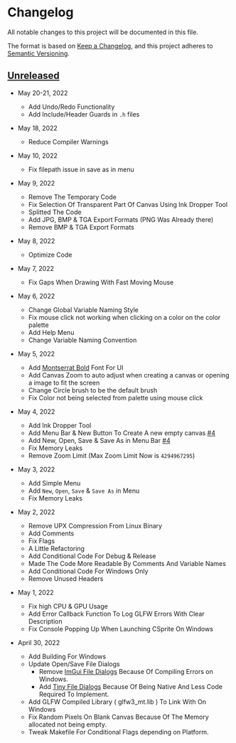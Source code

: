 # Changelog
All notable changes to this project will be documented in this file.

The format is based on [Keep a Changelog](https://keepachangelog.com/en/1.0.0/),
and this project adheres to [Semantic Versioning](https://semver.org/spec/v2.0.0.html).

## [Unreleased](https://github.com/DEVLOPRR/CSprite/releases/tag/continuous)

- May 20-21, 2022
	- Add Undo/Redo Functionality
	- Add Include/Header Guards in `.h` files

- May 18, 2022
	- Reduce Compiler Warnings

- May 10, 2022
	- Fix filepath issue in save as in menu

- May 9, 2022
	- Remove The Temporary Code
	- Fix Selection Of Transparent Part Of Canvas Using Ink Dropper Tool
	- Splitted The Code
	- Add JPG, BMP & TGA Export Formats (PNG Was Already there)
	- Remove BMP & TGA Export Formats

- May 8, 2022
	- Optimize Code

- May 7, 2022
	- Fix Gaps When Drawing With Fast Moving Mouse

- May 6, 2022
	- Change Global Variable Naming Style
	- Fix mouse click not working when clicking on a color on the color palette
	- Add Help Menu
	- Change Variable Naming Convention

- May 5, 2022
	- Add [Montserrat Bold](https://fonts.google.com/specimen/Montserrat) Font For UI
	- Add Canvas Zoom to auto adjust when creating a canvas or opening a image to fit the screen
	- Change Circle brush to be the default brush
	- Fix Color not being selected from palette using mouse click

- May 4, 2022

	- Add Ink Dropper Tool
	- Add Menu Bar & New Button To Create A new empty canvas [#4](https://github.com/DEVLOPRR/CSprite/pull/4)
	- Add New, Open, Save & Save As in Menu Bar [#4](https://github.com/DEVLOPRR/CSprite/pull/4)
	- Fix Memory Leaks
	- Remove Zoom Limit (Max Zoom Limit Now is `4294967295`)

- May 3, 2022
	- Add Simple Menu
	- Add `New`, `Open`, `Save` & `Save As` in Menu
	- Fix Memory Leaks

- May 2, 2022
	- Remove UPX Compression From Linux Binary
	- Add Comments
	- Fix Flags
	- A Little Refactoring
	- Add Conditional Code For Debug & Release
	- Made The Code More Readable By Comments And Variable Names
	- Add Conditional Code For Windows Only
	- Remove Unused Headers

- May 1, 2022
	- Fix high CPU & GPU Usage
	- Add Error Callback Function To Log GLFW Errors With Clear Description
	- Fix Console Popping Up When Launching CSprite On Windows

- April 30, 2022
	- Add Building For Windows
	- Update Open/Save File Dialogs
		- Remove [ImGui File Dialogs](https://github.com/aiekick/ImGuiFileDialog) Because Of Compiling Errors on Windows.
		- Add [Tiny File Dialogs](https://sourceforge.net/projects/tinyfiledialogs/) Because Of Being Native And Less Code Required To Implement.
	- Add GLFW Compiled Library ( glfw3_mt.lib ) To Link With On Windows
	- Fix Random Pixels On Blank Canvas Because Of The Memory allocated not being empty.
	- Tweak Makefile For Conditional Flags depending on Platform.
